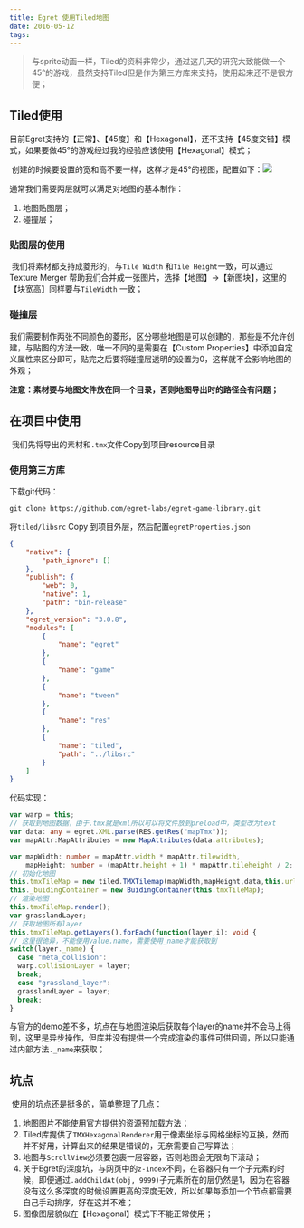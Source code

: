 ```yaml
---
title: Egret 使用Tiled地图
date: 2016-05-12
tags: 
---
```


> ​	与sprite动画一样，Tiled的资料非常少，通过这几天的研究大致能做一个45°的游戏，虽然支持Tiled但是作为第三方库来支持，使用起来还不是很方便；

## Tiled使用

​	目前Egret支持的【正常】、【45度】和【Hexagonal】，还不支持【45度交错】模式，如果要做45°的游戏经过我的经验应该使用【Hexagonal】模式；

​	创建的时候要设置的宽和高不要一样，这样才是45°的视图，配置如下：![](/assets/images/map/mapProp.png)

通常我们需要两层就可以满足对地图的基本制作：

1. 地图贴图层；
2. 碰撞层；

### 贴图层的使用

​	我们将素材都支持成菱形的，与`Tile Width` 和`Tile Height`一致，可以通过Texture Merger 帮助我们合并成一张图片，选择【地图】->【新图块】，这里的【块宽高】同样要与`TileWidth` 一致；

### 碰撞层

​	我们需要制作两张不同颜色的菱形，区分哪些地图是可以创建的，那些是不允许创建，与贴图的方法一致，唯一不同的是需要在【Custom Properties】中添加自定义属性来区分即可，贴完之后要将碰撞层透明的设置为0，这样就不会影响地图的外观；

**注意：素材要与地图文件放在同一个目录，否则地图导出时的路径会有问题；**

## 在项目中使用

​	我们先将导出的素材和`.tmx`文件Copy到项目resource目录

### 使用第三方库

下载git代码：

``` shell
git clone https://github.com/egret-labs/egret-game-library.git
```

将`tiled/libsrc` Copy 到项目外层，然后配置`egretProperties.json`

``` json
{
	"native": {
		"path_ignore": []
	},
	"publish": {
		"web": 0,
		"native": 1,
		"path": "bin-release"
	},
	"egret_version": "3.0.8",
	"modules": [
		{
			"name": "egret"
		},
		{
			"name": "game"
		},
		{
			"name": "tween"
		},
		{
			"name": "res"
		},
		{
			"name": "tiled",
			"path": "../libsrc"
		}
	]
}
```



代码实现：

``` typescript
var warp = this;
// 获取到地图数据，由于.tmx就是xml所以可以将文件放到preload中，类型改为text
var data: any = egret.XML.parse(RES.getRes("mapTmx"));
var mapAttr:MapAttributes = new MapAttributes(data.attributes);

var mapWidth: number = mapAttr.width * mapAttr.tilewidth,
    mapHeight: number = (mapAttr.height + 1) * mapAttr.tileheight / 2;
// 初始化地图
this.tmxTileMap = new tiled.TMXTilemap(mapWidth,mapHeight,data,this.url);
this._buidingContainer = new BuidingContainer(this.tmxTileMap);
// 渲染地图
this.tmxTileMap.render();
var grasslandLayer;
// 获取地图所有layer
this.tmxTileMap.getLayers().forEach(function(layer,i): void {
// 这里很诡异，不能使用value.name，需要使用_name才能获取到
switch(layer._name) {
  case "meta_collision":
  warp.collisionLayer = layer;
  break;
  case "grassland_layer":
  grasslandLayer = layer;
  break;
}
```

​	与官方的demo差不多，坑点在与地图渲染后获取每个layer的name并不会马上得到，这里是异步操作，但库并没有提供一个完成渲染的事件可供回调，所以只能通过内部方法`._name`来获取；

## 坑点

​	使用的坑点还是挺多的，简单整理了几点：

1. 地图图片不能使用官方提供的资源预加载方法；
2. Tiled库提供了`TMXHexagonalRenderer`用于像素坐标与网格坐标的互换，然而并不好用，计算出来的结果是错误的，无奈需要自己写算法；
3. 地图与`ScrollView`必须要包裹一层容器，否则地图会无限向下滚动；
4. 关于Egret的深度坑，与网页中的`z-index`不同，在容器只有一个子元素的时候，即便通过`.addChildAt(obj, 9999)`子元素所在的层仍然是1，因为在容器没有这么多深度的时候设置更高的深度无效，所以如果每添加一个节点都需要自己手动排序，好在这并不难；
5. 图像图层貌似在【Hexagonal】模式下不能正常使用；